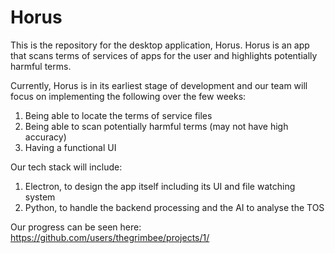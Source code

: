 # Horus
This is the repository for the desktop application, Horus. Horus is an app that scans terms of services of apps for the user and highlights potentially harmful terms.

Currently, Horus is in its earliest stage of development and our team will focus on implementing the following over the few weeks:
1. Being able to locate the terms of service files
2. Being able to scan potentially harmful terms (may not have high accuracy)
3. Having a functional UI

Our tech stack will include:
1. Electron, to design the app itself including its UI and file watching system
2. Python, to handle the backend processing and the AI to analyse the TOS

Our progress can be seen here: https://github.com/users/thegrimbee/projects/1/
